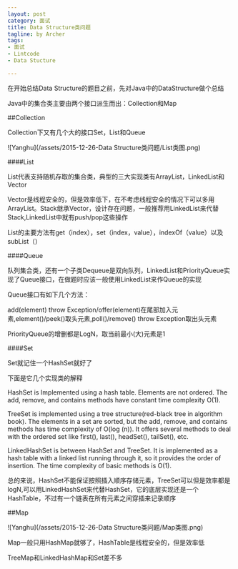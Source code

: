```yaml
---
layout: post
category: 面试
title: Data Structure类问题
tagline: by Archer
tags:
- 面试
- Lintcode
- Data Stucture

---
```


在开始总结Data Structure的题目之前，先对Java中的DataStructure做个总结

Java中的集合类主要由两个接口派生而出：Collection和Map

##Collection 

Collection下又有几个大的接口Set，List和Queue

![Yanghu](/assets/2015-12-26-Data Structure类问题/List类图.png)

####List

List代表支持随机存取的集合类，典型的三大实现类有ArrayList，LinkedList和Vector

Vector是线程安全的，但是效率低下，在不考虑线程安全的情况下可以多用ArrayList。Stack继承Vector，设计存在问题，一般推荐用LinkedList来代替Stack,LinkedList中就有push/pop这些操作

List的主要方法有get（index），set（index，value），indexOf（value）以及subList（）

####Queue

队列集合类，还有一个子类Dequeue是双向队列，LinkedList和PriorityQueue实现了Queue接口，在做题时应该一般使用LinkedList来作Queue的实现

Queue接口有如下几个方法：

add(element) throw Exception/offer(element)在尾部加入元素,element()/peek()取头元素,poll()/remove() throw Exception取出头元素

PriorityQueue的增删都是LogN，取当前最小(大)元素是1

####Set
 
Set就记住一个HashSet就好了


下面是它几个实现类的解释

HashSet is Implemented using a hash table. Elements are not ordered. The add, remove, and contains methods have constant time complexity O(1).

TreeSet is implemented using a tree structure(red-black tree in algorithm book). The elements in a set are sorted, but the add, remove, and contains methods has time complexity of O(log (n)). It offers several methods to deal with the ordered set like first(), last(), headSet(), tailSet(), etc.

LinkedHashSet is between HashSet and TreeSet. It is implemented as a hash table with a linked list running through it, so it provides the order of insertion. The time complexity of basic methods is O(1).

总的来说，HashSet不能保证按照插入顺序存储元素，TreeSet可以但是效率都是logN,可以用LinkedHashSet来代替HashSet，它的底层实现还是一个HashTable，不过有一个链表在所有元素之间穿插来记录顺序

##Map

![Yanghu](/assets/2015-12-26-Data Structure类问题/Map类图.png)

Map一般只用HashMap就够了，HashTable是线程安全的，但是效率低

TreeMap和LinkedHashMap和Set差不多
